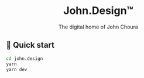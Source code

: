 <h1 align="center">
  John.Design™
</h1>
<p align="center">
  The digital home of John Choura
</p>

## 🚀 Quick start

```sh
cd john.design
yarn
yarn dev
```
